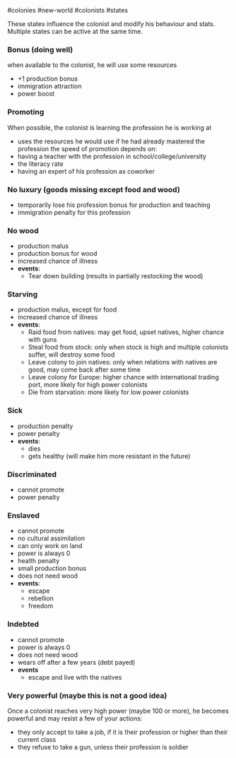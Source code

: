 #colonies #new-world #colonists #states

These states influence the colonist and modify his behaviour and stats. Multiple states can be active at the same time. 
### Bonus (doing well)
when available to the colonist, he will use some resources
- +1 production bonus
- immigration attraction
- power boost
### Promoting
When possible, the colonist is learning the profession he is working at
- uses the resources he would use if he had already mastered the profession
the speed of promotion depends on:
- having a teacher with the profession in school/college/university
- the literacy rate
- having an expert of his profession as coworker
### No luxury (goods missing except food and wood)
- temporarily lose his profession bonus for production and teaching
- immigration penalty for this profession
### No wood
- production malus
- production bonus for wood
- increased chance of illness
- **events**:
	- Tear down building (results in partially restocking the wood)
### Starving
- production malus, except for food
- increased chance of illness
- **events**:
	- Raid food from natives:
		may get food, upset natives, higher chance with guns
	- Steal food from stock:
		only when stock is high and multiple colonists suffer, will destroy some food
	- Leave colony to join natives:
		only when relations with natives are good, may come back after some time
	- Leave colony for Europe:
		higher chance with international trading port, more likely for high power colonists
	- Die from starvation:
		more likely for low power colonists
### Sick
- production penalty
- power penalty
- **events**:
	- dies
	- gets healthy (will make him more resistant in the future)
### Discriminated
- cannot promote
- power penalty
### Enslaved
- cannot promote
- no cultural assimilation
- can only work on land
- power is always 0
- health penalty
- small production bonus
- does not need wood
- **events**:
	- escape
	- rebellion
	- freedom
### Indebted
- cannot promote
- power is always 0
- does not need wood
- wears off after a few years (debt payed)
- **events**
	- escape and live with the natives
### Very powerful (maybe this is not a good idea)
Once a colonist reaches very high power (maybe 100 or more), he becomes powerful and may resist a few of your actions:
- they only accept to take a job, if it is their profession or higher than their current class
- they refuse to take a gun, unless their profession is soldier


